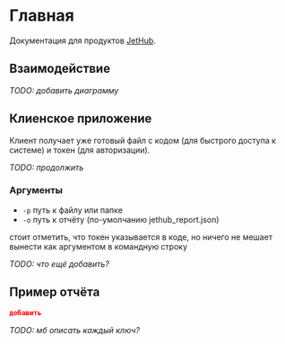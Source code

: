 # Главная

Документация для продуктов [JetHub](https://jethub.pro/).

## Взаимодействие

_TODO: добавить диаграмму_

## Клиенское приложение

Клиент получает уже готовый файл с кодом (для быстрого доступа к системе) и токен (для авторизации).

_TODO: продолжить_

### Аргументы

- `-p` путь к файлу или папке
- `-o` путь к отчёту (по-умолчанию jethub_report.json)

стоит отметить, что токен указывается в коде, но ничего не мешает вынести как аргументом в командную строку

_TODO: что ещё добавить?_

## Пример отчёта

```json python linenums="1"
добавить
```

_TODO: мб описать каждый ключ?_
